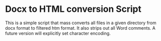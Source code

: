 # Docx to HTML conversion Script
This is a simple script that mass converts all files in a given directory from docx format to filtered htm format. It also strips out all Word comments. A future version will explicitly set character encoding.
